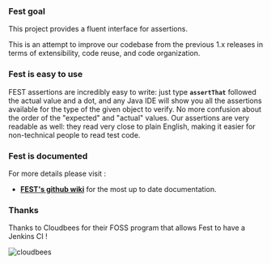 ### Fest goal

This project provides a fluent interface for assertions.

This is an attempt to improve our codebase from the previous 1.x releases in terms of extensibility, code reuse,
and code organization. 

### Fest is easy to use

FEST assertions are incredibly easy to write: just type **```assertThat```** followed the actual value and a dot, and any Java 
IDE will show you all the assertions available for the type of the given object to verify. No more confusion about the 
order of the "expected" and "actual" values. Our assertions are very readable as well: they read very close to plain 
English, making it easier for non-technical people to read test code.

### Fest is documented

For more details please visit :

* **[FEST's github wiki](https://github.com/alexruiz/fest-assert-2.x/wiki)** for the most up to date documentation.

### Thanks

Thanks to Cloudbees for their FOSS program that allows Fest to have a Jenkins CI !

![cloudbees](/alexruiz/fest-assert-2.x/raw/master/src/site/resources/images/built-on-Dev@Cloud-Cloudbees.png)


